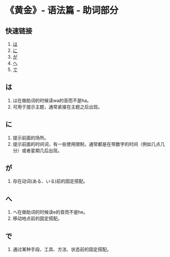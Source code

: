 # 《黄金》- 语法篇 - 助词部分

## 快速链接
1. [は](#は)
2. [に](#に)
3. [が](#が)
4. [へ](#へ)
5. [で](#で)

## は
1. は在做助词的时候读wa的音而不是ha。
2. 可用于提示主题，通常紧接在主题之后出现。

## に
1. 提示前面的场所。
2. 提示前面的时间词，有一些使用限制，通常都是在带数字的时间（例如几点几分）或者星期几后出现。

## が
1. 存在动词(ある、いる)前的固定搭配。

## へ
1. へ在做助词的时候读e的音而不是he。
2. 移动地点前的固定搭配。

## で
1. 通过某种手段、工具、方法、状态前的固定搭配。

##
